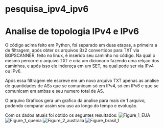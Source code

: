 # pesquisa_ipv4_ipv6
<h1> Analise de topologia IPv4 e IPv6 </h1>

O código acima feito em Python, foi separado em duas etapas, a primeira a de filtragem, após obter os arquivos Bz2 convertidos para TXT via BGPSCANNER, feito no linux, é inserido seu caminho no código. Na qual o mesmo percorre o arquivo TXT e cria um dicionario fazendo uma relçao dos caminhos, e após isso ele indereça em um SET, na qual pode ser via IPv4 ou IPv6.

Após essa filtragem ele escreve em um novo arquivo TXT apenas as analise de quantidades de ASs que se comunicam só em IPv4, só em IPv6 e que se comunicam em ambas e seu numero total de AS.

O arquivo Graficos gera um grafico da analise para mais de 1 arquivo, podendo comparar assim seu uso ao longo do tempo e evolução.

Com os dados atuais foi obtido os seguntes resultados:
![Figure_1_EUA](https://user-images.githubusercontent.com/62814826/211423896-34b93940-e5f2-4ee1-82a5-8922f88843de.png)
![Figure_1_quenia](https://user-images.githubusercontent.com/62814826/211423922-0174b6df-4173-4e8d-bf02-0761567b478e.png)
![Figure_2_australia](https://user-images.githubusercontent.com/62814826/211423930-ccc62f0f-e794-4af6-964a-511049d712d9.png)
![Figure_brasil_1](https://user-images.githubusercontent.com/62814826/211423941-5d7e5aac-5a86-48b8-9730-996fb7b76013.png)
